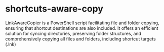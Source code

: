 # shortcuts-aware-copy
LinkAwareCopier is a PowerShell script facilitating file and folder copying, ensuring that shortcut destinations are also included. It offers an efficient solution for syncing directories, preserving folder structures, and comprehensively copying all files and folders, including shortcut targets (.lnk)
